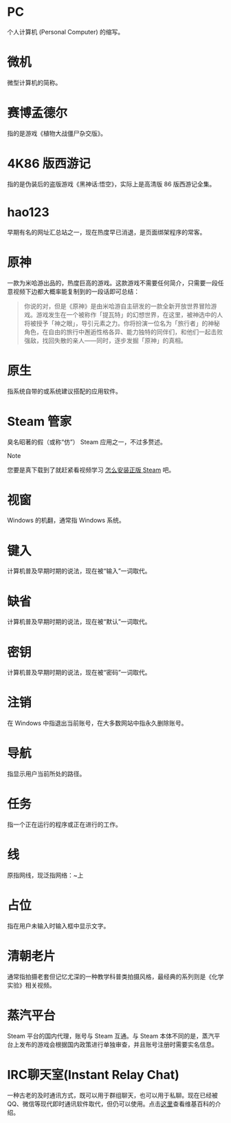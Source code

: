 # PC

个人计算机 (Personal Computer) 的缩写。

# 微机

微型计算机的简称。

# 赛博孟德尔

指的是游戏《植物大战僵尸杂交版》。

# 4K86 版西游记

指的是伪装后的盗版游戏《黑神话:悟空》，实际上是高清版 86 版西游记全集。

# hao123

早期有名的网址汇总站之一，现在热度早已消退，是页面绑架程序的常客。

# 原神

一款为米哈游出品的，热度巨高的游戏。这款游戏不需要任何简介，只需要一段任意视频下边都大概率能复制到的一段话即可总结：


> 你说的对，但是《原神》是由米哈游自主研发的一款全新开放世界冒险游戏。游戏发生在一个被称作「提瓦特」的幻想世界，在这里，被神选中的人将被授予「神之眼」，导引元素之力。你将扮演一位名为「旅行者」的神秘角色，在自由的旅行中邂逅性格各异、能力独特的同伴们，和他们一起击败强敌，找回失散的亲人——同时，逐步发掘「原神」的真相。


# 原生

指系统自带的或系统建议搭配的应用软件。

# Steam 管家

臭名昭著的假（或称“仿”） Steam 应用之一，不过多赘述。

> [!NOTE]
> 您要是真下载到了就赶紧看视频学习 [怎么安装正版 Steam](/4.清朝老片/Steam%20系列#如何进行-steam-的安装) 吧。

# 视窗

Windows 的机翻，通常指 Windows 系统。

# 键入

计算机普及早期时期的说法，现在被“输入”一词取代。

# 缺省

计算机普及早期时期的说法，现在被“默认”一词取代。

# 密钥

计算机普及早期时期的说法，现在被“密码”一词取代。

# 注销

在 Windows 中指退出当前账号，在大多数网站中指永久删除账号。

# 导航

指显示用户当前所处的路径。

# 任务

指一个正在运行的程序或正在进行的工作。

# 线

原指网线，现泛指网络：~上

# 占位

指在用户未输入时输入框中显示文字。

# 清朝老片

通常指拍摄老套但记忆尤深的一种教学科普类拍摄风格，最经典的系列则是《化学实验》相关视频。

# 蒸汽平台

Steam 平台的国内代理，账号与 Steam 互通。与 Steam 本体不同的是，蒸汽平台上发布的游戏会根据国内政策进行单独审查，并且账号注册时需要实名信息。

# IRC聊天室(Instant Relay Chat)

一种古老的及时通讯方式，既可以用于群组聊天，也可以用于私聊。现在已经被 QQ、微信等现代即时通讯软件取代，但仍可以使用。点击[这里](https://en.wikipedia.org/wiki/IRC)查看维基百科的介绍。


